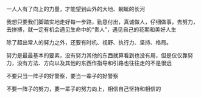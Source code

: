 一人人有了向上的力量，才能望到山外的大地、蜿蜒的长河

我想只要我们脚踏实地走好每一步路，勤恳付出，真诚做人，仔细做事，去努力，去拼搏，就一定有机会遇见生命中的“贵人”，遇见自己的花期和美好人生

除了超出常人的努力之外，还要有时机、视野、执行力、坚持、格局。

努力是最最基本的要素，没有努力其他的东西就算看到也没有用，但是仅仅靠努力，没有方法、方向以及其他的东西作指导和引路也往往走的不是很远

不要只当一阵子的好警察，要当一辈子的好警察

不要一阵子的努力，要一辈子的努力向上，相信自己坚持和相信的

